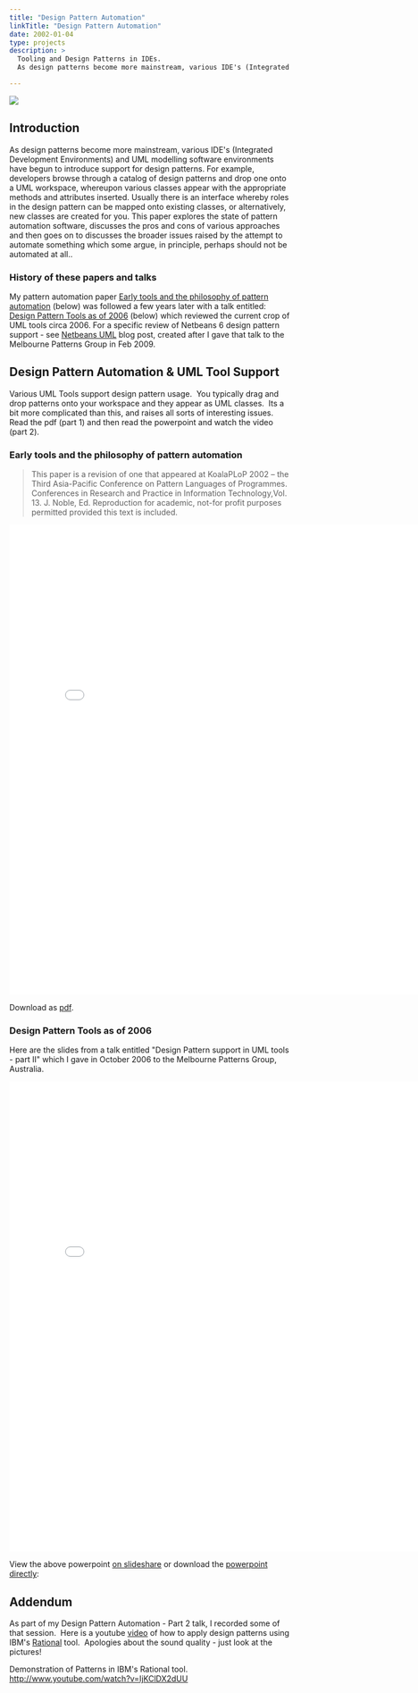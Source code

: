 ```yaml
---
title: "Design Pattern Automation"
linkTitle: "Design Pattern Automation"
date: 2002-01-04
type: projects
description: >
  Tooling and Design Patterns in IDEs. 
  As design patterns become more mainstream, various IDE's (Integrated Development Environments) and UML modelling software environments have begun to introduce support for design patterns.

---
```


![](http://www.andypatterns.com/files/56881233035290bgDSC1195.jpg)

## Introduction

As design patterns become more mainstream, various IDE's (Integrated Development Environments) and UML modelling software environments have begun to introduce support for design patterns. For example, developers browse through a catalog of design patterns and drop one onto a UML workspace, whereupon various classes appear with the appropriate methods and attributes inserted. Usually there is an interface whereby roles in the design pattern can be mapped onto existing classes, or alternatively, new classes are created for you. This paper explores the state of pattern automation software, discusses the pros and cons of various approaches and then goes on to discusses the broader issues raised by the attempt to automate something which some argue, in principle, perhaps should not be automated at all..

### History of these papers and talks
My pattern automation paper 
[Early tools and the philosophy of pattern automation](#early-tools-and-the-philosophy-of-pattern-automation) (below) was followed a few years later with a talk entitled: 
[Design Pattern Tools as of 2006](#design-pattern-tools-as-of-2006) (below) which reviewed the current crop of UML tools circa 2006. For a specific review of Netbeans 6 design pattern support - see 
[Netbeans UML](/blog/2009/02/11/netbeans-uml/) blog post, created after I gave that talk to the Melbourne Patterns Group in Feb 2009.

## Design Pattern Automation & UML Tool Support

Various UML Tools support design pattern usage.  You typically drag and drop patterns onto your workspace and they appear as UML classes.  Its a bit more complicated than this, and raises all sorts of interesting issues.  Read the pdf (part 1) and then read the powerpoint and watch the video (part 2).

### Early tools and the philosophy of pattern automation

> This paper is a revision of one that appeared at KoalaPLoP 2002 – the Third Asia-Pacific Conference on Pattern Languages of Programmes.  Conferences in Research and Practice in Information Technology,Vol. 13. J. Noble, Ed. Reproduction for academic, not-for profit purposes permitted provided this text is included.
> 
<iframe src="/files/andybulkapatternautomation.html" name="frame1" scrolling="yes" frameborder="yes" align="center" height = "842px" width = "800">
</iframe>

Download as [pdf](/files/pdfs/AndyBulkaPatternAutomation.pdf).

### Design Pattern Tools as of 2006

Here are the slides from a talk entitled "Design Pattern support in UML tools - part II" which I gave in October 2006 to the Melbourne Patterns Group, Australia.

<iframe src="/files/representingpatternsinumlandybulkaoct2006.html" name="frame1" scrolling="yes" frameborder="yes" align="center" height = "842px" width = "800">
</iframe>


View the above powerpoint [on slideshare](http://www.slideshare.net/tcab22/representing-design-patterns-in-uml-andy-bulka-oct2006-presentation?type=powerpoint) or download the [powerpoint directly](/files/ppt/RepresentingPatternsInUMLAndyBulkaOct2006.ppt):

## Addendum

As part of my Design Pattern Automation - Part 2 talk, I recorded some of that session.  Here is a youtube [video](http://www.youtube.com/watch?v=IjKClDX2dUU) of how to apply design patterns using IBM's [Rational](http://www-01.ibm.com/software/rational/uml/products.html) tool.  Apologies about the sound quality - just look at the pictures!

Demonstration of Patterns in IBM's Rational tool.
http://www.youtube.com/watch?v=IjKClDX2dUU
